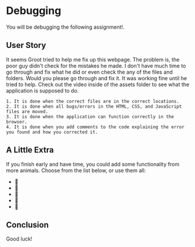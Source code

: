 # Debugging

You will be debugging the following assignment!.

## User Story
It seems Groot tried to help me fix up this webpage. The problem is, the poor guy didn't check for the mistakes he made. I don't have much time to go through and fix what he did or even check the any of the files and folders. Would you please go through and fix it. It was working fine until he tried to help. Check out the video inside of the assets folder to see what the application is supposed to do.

```
1. It is done when the correct files are in the correct locations.
2. It is done when all bugs/errors in the HTML, CSS, and JavaScript files are moved.
3. It is done when the application can function correctly in the browser.
4. It is done when you add comments to the code explaining the error you found and how you corrected it.
```

## A Little Extra
If you finish early and have time, you could add some functionality from more animals. Choose from the list below, or use them all:

* 🐒
* 🐅
* 🐎
* 🦙
* 🐧



## Conclusion
Good luck!